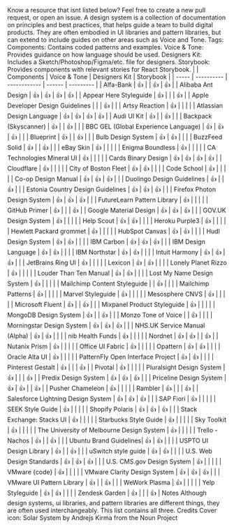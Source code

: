Know a resource that isnt listed below? Feel free to create a new pull request, or open an issue. A design system is a collection of documentation on principles and best practices, that helps guide a team to build digital products. They are often embodied in UI libraries and pattern libraries, but can extend to include guides on other areas such as Voice and Tone. Tags: Components: Contains coded patterns and examples. Voice & Tone: Provides guidance on how language should be used. Designers Kit: Includes a Sketch/Photoshop/Figma/etc. file for designers. Storybook: Provides components with relevant stories for React Storybook. | | Components | Voice & Tone | Designers Kit | Storybook | | ----- | ---------- | ------------ | ------ | --------- | | Alfa-Bank | 👍 | | 👍 | 👍 | | Alibaba Ant Design | 👍 | 👍 | 👍 | 👍 | | Appear Here Styleguide | 👍 | | | 👍 | | Apple Developer Design Guidelines | | | 👍 | | | Artsy Reaction | 👍 | | | | | Atlassian Design Language | 👍 | 👍 | 👍 | 👍 | | Audi UI Kit | 👍 | | 👍 | | | Backpack (Skyscanner) | 👍 | | 👍 | | | BBC GEL (Global Experience Language) | 👍 | 👍 | 👍 | | | Blueprint | 👍 | | 👍 | | | Bulb Design System | 👍 | 👍 | | | | BuzzFeed Solid | 👍 | | 👍 | | | eBay Skin | 👍 | | | | | Enigma Boundless | 👍 | | | | | CA Technologies Mineral UI | 👍 | | | | | Cards Binary Design | 👍 | 👍 | 👍 | 👍 | | Cloudflare | 👍 | | | | | City of Boston Fleet | 👍 | 👍 | | | | Code School | 👍 | | | | | Co-op Design Manual | 👍 | 👍 | 👍 | | | Duolingo Design Guidelines | 👍 | | 👍 | | | Estonia Country Design Guidelines | 👍 | 👍 | 👍 | | | Firefox Photon Design System | 👍 | 👍 | 👍 | | | FutureLearn Pattern Library | 👍 | | | | | GitHub Primer | 👍 | | | 👍 | | Google Material Design | 👍 | 👍 | 👍 | | | GOV.UK Design System | 👍 | | | | | Help Scout | 👍 | 👍 | | | | Heroku Purple3 | 👍 | | | | | Hewlett Packard grommet | 👍 | | | | | HubSpot Canvas | 👍 | 👍 | | | | Hudl Design System | 👍 | 👍 | | | | IBM Carbon | 👍 | 👍 | 👍 | | | IBM Design Language | 👍 | 👍 | | | | IBM Northstar | 👍 | 👍 | | | | Intuit Harmony | 👍 | 👍 | 👍 | | | JetBrains Ring UI | 👍 | | | | | Lexicon | 👍 | 👍 | | | | Lonely Planet Rizzo | 👍 | | | | | Louder Than Ten Manual | 👍 | 👍 | | | | Lost My Name Design System | 👍 | | | | | Mailchimp Content Styleguide | | 👍 | | | | Mailchimp Patterns | 👍 | | | | | Marvel Styleguide | 👍 | | | | | Mesosphere CNVS | 👍 | | | | | Microsoft Fluent | 👍 | | 👍 | | | Mixpanel Product Styleguide | 👍 | | | | | MongoDB Design System | 👍 | | 👍 | | | Monzo Tone of Voice | | 👍 | | | | Morningstar Design System | 👍 | 👍 | 👍 | | | NHS.UK Service Manual (Alpha) | 👍 | 👍 | | | | nib Health Funds | 👍 | | | | | Nordnet | 👍 | 👍 | | 👍 | | Nutanix Prism | 👍 | | | | | Office UI Fabric | 👍 | | | | | Opattern | 👍 | 👍 | | | | Oracle Alta UI | 👍 | | | | | PatternFly Open Interface Project | 👍 | 👍 | | | | Pinterest Gestalt | 👍 | | | 👍 | | Pivotal | 👍 | | | | | Pluralsight Design System | 👍 | | | 👍 | | Predix Design System | 👍 | 👍 | 👍 | | | Priceline Design System | 👍 | 👍 | | 👍 | | Pusher Chameleon | 👍 | | | | | Rambler | 👍 | | | 👍 | | Salesforce Lightning Design System | 👍 | 👍 | 👍 | | | SAP Fiori | 👍 | | | | | SEEK Style Guide | 👍 | | | | | Shopify Polaris | 👍 | 👍 | 👍 | | | Stack Exchange: Stacks UI | 👍 | | | | | Starbucks Style Guide | 👍 | | | | | Sky Toolkit | 👍 | | | | | The University of Melbourne Design System | 👍 | | | | | Trello - Nachos | 👍 | | 👍 | | | Ubuntu Brand Guidelines| 👍 | 👍 | | | | USPTO UI Design Library | 👍 | | 👍 | | | uSwitch style guide | 👍 | 👍 | | | | U.S. Web Design Standards | 👍 | 👍 | 👍 | | | U.S. CMS.gov Design System | 👍 | | | | | VMware {code} | 👍 | | | | | VMware Clarity Design System | 👍 | 👍 | 👍 | | | VMware UI Pattern Library | 👍 | | 👍 | | | WeWork Plasma | 👍 | | | | | Yelp Styleguide | 👍 | 👍 | | | | Zendesk Garden | 👍 | | | 👍 | Notes Although design systems, ui libraries, and pattern libraries are different things, they are often used interchangeably. This list contains all three. Credits Cover icon: Solar System by Andrejs Kirma from the Noun Project